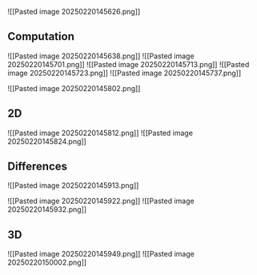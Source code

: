 ![[Pasted image 20250220145626.png]]

## Computation
![[Pasted image 20250220145638.png]]
![[Pasted image 20250220145701.png]]
![[Pasted image 20250220145713.png]]
![[Pasted image 20250220145723.png]]
![[Pasted image 20250220145737.png]]

![[Pasted image 20250220145802.png]]
## 2D
![[Pasted image 20250220145812.png]]
![[Pasted image 20250220145824.png]]

## Differences
![[Pasted image 20250220145913.png]]

![[Pasted image 20250220145922.png]]
![[Pasted image 20250220145932.png]]

## 3D
![[Pasted image 20250220145949.png]]
![[Pasted image 20250220150002.png]]
